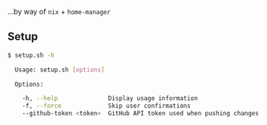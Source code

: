 …by way of `nix` + `home-manager`

## Setup

```bash
$ setup.sh -h

  Usage: setup.sh [options]

  Options:

    -h, --help              Display usage information
    -f, --force             Skip user confirmations
    --github-token <token>  GitHub API token used when pushing changes
 
```
